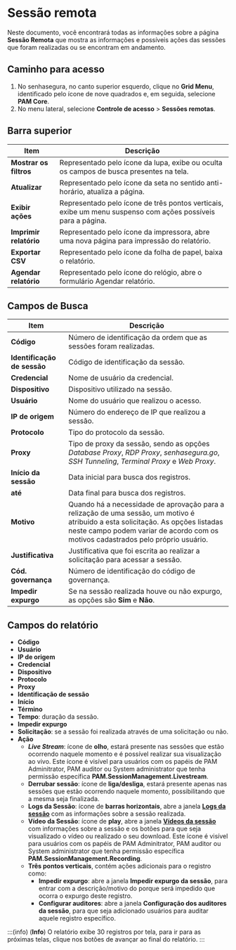# Sessão remota

Neste documento, você encontrará todas as informações sobre a página **Sessão Remota** que mostra as informações e possíveis ações das sessões que foram realizadas ou se encontram em andamento.

## Caminho para acesso

1. No senhasegura, no canto superior esquerdo, clique no **Grid Menu**, identificado pelo ícone de nove quadrados e, em seguida, selecione **PAM Core**.
2. No menu lateral, selecione **Controle de acesso** > **Sessões remotas**.

## Barra superior
| **Item** | Descrição |
|---|---|
| **Mostrar os filtros** | Representado pelo ícone da lupa, exibe ou oculta os campos de busca presentes na tela. |
| **Atualizar** | Representado pelo ícone da seta no sentido anti-horário, atualiza a página. |
| **Exibir ações** | Representado pelo ícone de três pontos verticais, exibe um menu suspenso com ações possíveis para a página. |
| **Imprimir relatório** | Representado pelo ícone da impressora, abre uma nova página para impressão do relatório. |
| **Exportar CSV** | Representado pelo ícone da folha de papel, baixa o relatório. |
| **Agendar relatório** | Representado pelo ícone do relógio, abre o formulário Agendar relatório. | 


## Campos de Busca
| **Item** | Descrição |
|---|---|
| **Código** | Número de identificação da ordem que as sessões foram realizadas. |
| **Identificação de sessão** | Código de identificação da sessão. |
| **Credencial** | Nome de usuário da credencial. |
| **Dispositivo** | Dispositivo utilizado na sessão. |
| **Usuário** | Nome do usuário que realizou o acesso. |
| **IP de origem** | Número do endereço de IP que realizou a sessão. |
| **Protocolo** | Tipo do protocolo da sessão. |
| **Proxy** | Tipo de proxy da sessão, sendo as opções *Database Proxy*, *RDP Proxy*, *senhasegura.go*, *SSH Tunneling*, *Terminal Proxy* e *Web Proxy*. |
| **Início da sessão** | Data inicial para busca dos registros. |
| **até** | Data final para busca dos registros. |
| **Motivo** | Quando há a necessidade de aprovação para a relização de uma sessão, um motivo é atribuido a esta solicitação. As opções listadas neste campo podem variar de acordo com os motivos cadastrados pelo próprio usuário. |
| **Justificativa** | Justificativa que foi escrita ao realizar a solicitação para acessar a sessão. |
| **Cód. governança** | Número de identificação do código de governança. |
| **Impedir expurgo** | Se na sessão realizada houve ou não expurgo, as opções são **Sim** e **Não**. | 

## Campos do relatório

* **Código**  
* **Usuário**  
* **IP de origem**  
* **Credencial**  
* **Dispositivo**  
* **Protocolo**  
* **Proxy**  
* **Identificação de sessão**  
* **Início**  
* **Término**  
* **Tempo**: duração da sessão.  
* **Impedir expurgo**  
* **Solicitação**: se a sessão foi realizada através de uma solicitação ou não.  
* **Ação** 
    * ***Live Stream***: ícone de **olho**, estará presente nas sessões que estão ocorrendo naquele momento e é possível realizar sua visualização ao vivo. Este ícone é visível para usuários com os papéis de PAM Adminitrator, PAM auditor ou System administrator que tenha permissão específica **PAM.SessionManagement.Livestream**.
    * **Derrubar sessão**: ícone de **liga/desliga**, estará presente apenas nas sessões que estão ocorrendo naquele momento, possibilitando que a mesma seja finalizada.
    * **Logs da Sessão**: ícone de **barras horizontais**, abre a janela [**Logs da sessão**](/v3-33/docs/pt/pam-session-session-logs) com as informações sobre a sessão realizada.
    * **Vídeo da Sessão**: ícone de **play**, abre a janela [**Vídeos da sessão**](/v3-33/docs/pt/pam-session-view-and-download-the-session-video) com informações sobre a sessão e os botões para que seja visualizado o vídeo ou realizado o seu download. Este ícone é visível para usuários com os papéis de PAM Adminitrator, PAM auditor ou System administrator que tenha permissão específica **PAM.SessionManagement.Recording**.
    * **Três pontos verticais**, contém ações adicionais para o registro como:
        * **Impedir expurgo**: abre a janela **Impedir expurgo da sessão**, para entrar com a descrição/motivo do porque será impedido que ocorra o expurgo deste registro.
        * **Configurar auditores**: abre a janela **Configuração dos auditores da sessão**, para que seja adicionado usuários para auditar aquele registro específico.

:::(info) (**Info**)
O relatório exibe 30 registros por tela, para ir para as próximas telas, clique nos botões de avançar ao final do relatório.
:::
